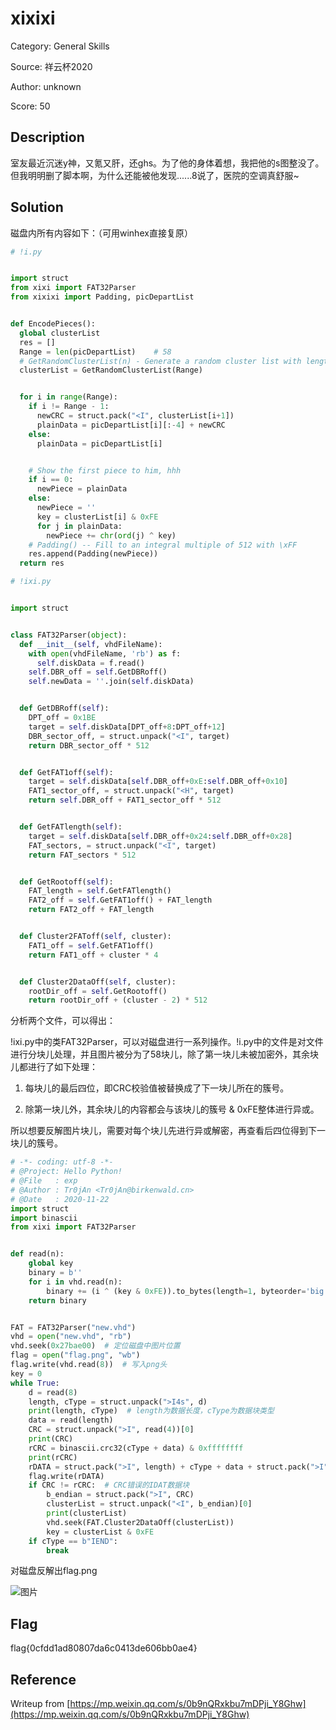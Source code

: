 # xixixi

Category: General Skills

Source: 祥云杯2020

Author: unknown

Score: 50

## Description

室友最近沉迷y神，又氪又肝，还ghs。为了他的身体着想，我把他的s图整没了。但我明明删了脚本啊，为什么还能被他发现......8说了，医院的空调真舒服~

## Solution

磁盘内所有内容如下：（可用winhex直接复原）

```python
# !i.py


import struct
from xixi import FAT32Parser
from xixixi import Padding, picDepartList


def EncodePieces():
  global clusterList
  res = []
  Range = len(picDepartList)    # 58
  # GetRandomClusterList(n) - Generate a random cluster list with length n
  clusterList = GetRandomClusterList(Range)


  for i in range(Range):
    if i != Range - 1:
      newCRC = struct.pack("<I", clusterList[i+1])
      plainData = picDepartList[i][:-4] + newCRC
    else:
      plainData = picDepartList[i]


    # Show the first piece to him, hhh
    if i == 0:
      newPiece = plainData
    else:
      newPiece = ''
      key = clusterList[i] & 0xFE
      for j in plainData:
        newPiece += chr(ord(j) ^ key)
    # Padding() -- Fill to an integral multiple of 512 with \xFF
    res.append(Padding(newPiece))
  return res
```

```python
# !ixi.py


import struct


class FAT32Parser(object):
  def __init__(self, vhdFileName):
    with open(vhdFileName, 'rb') as f:
      self.diskData = f.read()
    self.DBR_off = self.GetDBRoff()
    self.newData = ''.join(self.diskData)


  def GetDBRoff(self):
    DPT_off = 0x1BE
    target = self.diskData[DPT_off+8:DPT_off+12]
    DBR_sector_off, = struct.unpack("<I", target)
    return DBR_sector_off * 512


  def GetFAT1off(self):
    target = self.diskData[self.DBR_off+0xE:self.DBR_off+0x10]
    FAT1_sector_off, = struct.unpack("<H", target)
    return self.DBR_off + FAT1_sector_off * 512


  def GetFATlength(self):
    target = self.diskData[self.DBR_off+0x24:self.DBR_off+0x28]
    FAT_sectors, = struct.unpack("<I", target)
    return FAT_sectors * 512


  def GetRootoff(self):
    FAT_length = self.GetFATlength()
    FAT2_off = self.GetFAT1off() + FAT_length
    return FAT2_off + FAT_length


  def Cluster2FAToff(self, cluster):
    FAT1_off = self.GetFAT1off()
    return FAT1_off + cluster * 4


  def Cluster2DataOff(self, cluster):
    rootDir_off = self.GetRootoff()
    return rootDir_off + (cluster - 2) * 512
```

分析两个文件，可以得出：

!ixi.py中的类FAT32Parser，可以对磁盘进行一系列操作。!i.py中的文件是对文件进行分块儿处理，并且图片被分为了58块儿，除了第一块儿未被加密外，其余块儿都进行了如下处理：

1. 每块儿的最后四位，即CRC校验值被替换成了下一块儿所在的簇号。

2. 除第一块儿外，其余块儿的内容都会与该块儿的簇号 & 0xFE整体进行异或。

所以想要反解图片块儿，需要对每个块儿先进行异或解密，再查看后四位得到下一块儿的簇号。

```python
# -*- coding: utf-8 -*-
# @Project: Hello Python!
# @File   : exp
# @Author : Tr0jAn <Tr0jAn@birkenwald.cn>
# @Date   : 2020-11-22
import struct
import binascii
from xixi import FAT32Parser


def read(n):
    global key
    binary = b''
    for i in vhd.read(n):
        binary += (i ^ (key & 0xFE)).to_bytes(length=1, byteorder='big', signed=False)
    return binary


FAT = FAT32Parser("new.vhd")
vhd = open("new.vhd", "rb")
vhd.seek(0x27bae00)  # 定位磁盘中图片位置
flag = open("flag.png", "wb")
flag.write(vhd.read(8))  # 写入png头
key = 0
while True:
    d = read(8)
    length, cType = struct.unpack(">I4s", d)
    print(length, cType)  # length为数据长度，cType为数据块类型
    data = read(length)
    CRC = struct.unpack(">I", read(4))[0]
    print(CRC)
    rCRC = binascii.crc32(cType + data) & 0xffffffff
    print(rCRC)
    rDATA = struct.pack(">I", length) + cType + data + struct.pack(">I", rCRC)
    flag.write(rDATA)
    if CRC != rCRC:  # CRC错误的IDAT数据块
        b_endian = struct.pack(">I", CRC)
        clusterList = struct.unpack("<I", b_endian)[0]
        print(clusterList)
        vhd.seek(FAT.Cluster2DataOff(clusterList))
        key = clusterList & 0xFE
    if cType == b"IEND":
        break
```

对磁盘反解出flag.png

![图片](https://mmbiz.qpic.cn/mmbiz_png/VfLUYJEMVsiaStUACcrx4rzlvPxdklxllO44ssAQxxk1zCzDtUptC0GWm7dJl96enN6a0Olzdp5RUxVDiav6pibbw/640?wx_fmt=png&tp=webp&wxfrom=5&wx_lazy=1&wx_co=1)    

## Flag

flag{0cfdd1ad80807da6c0413de606bb0ae4}

## Reference

Writeup from [https://mp.weixin.qq.com/s/0b9nQRxkbu7mDPji_Y8Ghw](https://mp.weixin.qq.com/s/0b9nQRxkbu7mDPji_Y8Ghw)